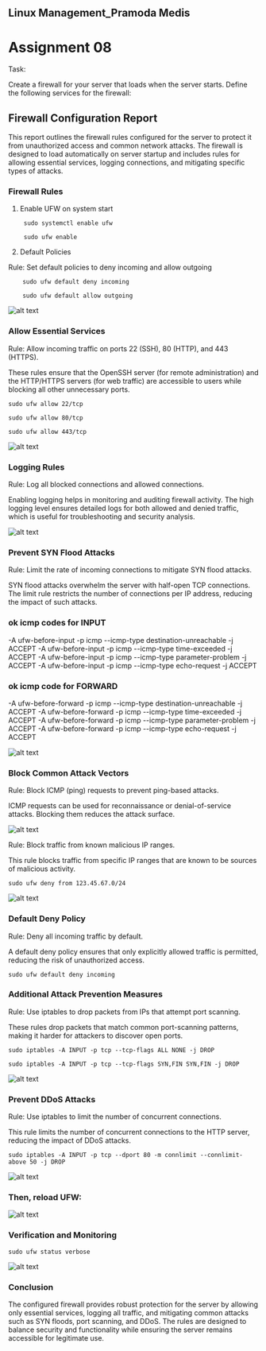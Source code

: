 ## Linux Management_Pramoda Medis

# Assignment 08

Task:

Create a firewall for your server that loads when the server starts. Define the following services for the firewall:

## Firewall Configuration Report

This report outlines the firewall rules configured for the server to protect it from unauthorized access and common network attacks. The firewall is designed to load automatically on server startup and includes rules for allowing essential services, logging connections, and mitigating specific types of attacks.

### Firewall Rules

1. Enable UFW on system start

        sudo systemctl enable ufw
        
        sudo ufw enable

2. Default Policies

Rule: Set default policies to deny incoming and allow outgoing
        
        sudo ufw default deny incoming

        sudo ufw default allow outgoing

![alt text](01.png)

### Allow Essential Services

Rule: Allow incoming traffic on ports 22 (SSH), 80 (HTTP), and 443 (HTTPS).

These rules ensure that the OpenSSH server (for remote administration) and the HTTP/HTTPS servers (for web traffic) are accessible to users while blocking all other unnecessary ports.

    sudo ufw allow 22/tcp

    sudo ufw allow 80/tcp

    sudo ufw allow 443/tcp
    
![alt text](02.png)

### Logging Rules

Rule: Log all blocked connections and allowed connections.

Enabling logging helps in monitoring and auditing firewall activity. The high logging level ensures detailed logs for both allowed and denied traffic, which is useful for troubleshooting and security analysis.


![alt text](03.png)

### Prevent SYN Flood Attacks

Rule: Limit the rate of incoming connections to mitigate SYN flood attacks.

SYN flood attacks overwhelm the server with half-open TCP connections. The limit rule restricts the number of connections per IP address, reducing the impact of such attacks.

### ok icmp codes for INPUT
-A ufw-before-input -p icmp --icmp-type destination-unreachable -j ACCEPT
-A ufw-before-input -p icmp --icmp-type time-exceeded -j ACCEPT
-A ufw-before-input -p icmp --icmp-type parameter-problem -j ACCEPT
-A ufw-before-input -p icmp --icmp-type echo-request -j ACCEPT

### ok icmp code for FORWARD
-A ufw-before-forward -p icmp --icmp-type destination-unreachable -j ACCEPT
-A ufw-before-forward -p icmp --icmp-type time-exceeded -j ACCEPT
-A ufw-before-forward -p icmp --icmp-type parameter-problem -j ACCEPT
-A ufw-before-forward -p icmp --icmp-type echo-request -j ACCEPT

![alt text](04.png)

### Block Common Attack Vectors

Rule: Block ICMP (ping) requests to prevent ping-based attacks.

ICMP requests can be used for reconnaissance or denial-of-service attacks. Blocking them reduces the attack surface.

![alt text](05.png)

Rule: Block traffic from known malicious IP ranges.

This rule blocks traffic from specific IP ranges that are known to be sources of malicious activity.

    sudo ufw deny from 123.45.67.0/24

![alt text](06.png)

### Default Deny Policy

Rule: Deny all incoming traffic by default.

A default deny policy ensures that only explicitly allowed traffic is permitted, reducing the risk of unauthorized access.

    sudo ufw default deny incoming

### Additional Attack Prevention Measures

Rule: Use iptables to drop packets from IPs that attempt port scanning.

These rules drop packets that match common port-scanning patterns, making it harder for attackers to discover open ports.

    sudo iptables -A INPUT -p tcp --tcp-flags ALL NONE -j DROP

    sudo iptables -A INPUT -p tcp --tcp-flags SYN,FIN SYN,FIN -j DROP

![alt text](07.png)

### Prevent DDoS Attacks

Rule: Use iptables to limit the number of concurrent connections.

This rule limits the number of concurrent connections to the HTTP server, reducing the impact of DDoS attacks.

    sudo iptables -A INPUT -p tcp --dport 80 -m connlimit --connlimit-above 50 -j DROP

![alt text](08.png)

### Then, reload UFW:

![alt text](09.png)


### Verification and Monitoring

    sudo ufw status verbose

![alt text](10.png)

### Conclusion

The configured firewall provides robust protection for the server by allowing only essential services, logging all traffic, and mitigating common attacks such as SYN floods, port scanning, and DDoS. The rules are designed to balance security and functionality while ensuring the server remains accessible for legitimate use.


